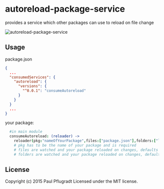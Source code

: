 # autoreload-package-service

provides a service which other packages can use to reload on file change

![autoreload-package-service](https://cloud.githubusercontent.com/assets/1881921/8182233/b969fc1c-142d-11e5-9845-91a13374ba0c.png)

## Usage

package.json
```json
{
  ...
  "consumedServices": {
    "autoreload": {
      "versions": {
        "^0.0.1": "consumeAutoreload"
      }
    }
  }
  ...
}
```

your package:
```coffee
  #in main module
  consumeAutoreload: (reloader) ->
    reloader(pkg:"nameOfYourPackage",files:["package.json"],folders:["lib/"])
    # pkg has to be the name of your package and is required
    # files are watched and your package reloaded on changes, defaults to ["package.json"]
    # folders are watched and your package reloaded on changes, defaults to ["lib/"]
```

## License
Copyright (c) 2015 Paul Pflugradt
Licensed under the MIT license.
